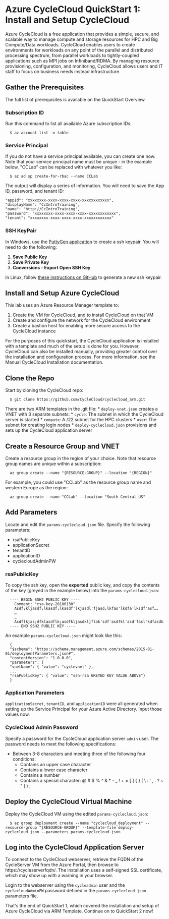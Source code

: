 # Azure CycleCloud QuickStart 1: Install and Setup CycleCloud

Azure CycleCloud is a free application that provides a simple, secure, and scalable way to manage compute and storage resources for HPC and Big Compute/Data workloads. CycleCloud enables users to create environments for workloads on any point of the parallel and distributed processing spectrum, from parallel workloads to tightly-coupled applications such as MPI jobs on Infiniband/RDMA. By managing resource provisioning, configuration, and monitoring, CycleCloud allows users and IT staff to focus on business needs instead infrastructure.

## Gather the Prerequisites

The full list of prerequisites is available on the QuickStart Overview.

### Subscription ID

Run this command to list all available Azure subscription IDs:

      $ az account list -o table

### Service Principal

If you do not have a service principal available, you can create one now. Note that your service principal name must be unique - in the example below, "CCLab" can be replaced with whatever you like:

      $ az ad sp create-for-rbac --name CCLab

The output will display a series of information. You will need to save the App ID, password, and tenant ID:

    "appId": "xxxxxxxx-xxxx-xxxx-xxxx-xxxxxxxxxxxx",
    "displayName": "CcIntroTraining",
    "name": "http://CcIntroTraining",
    "password": "xxxxxxxx-xxxx-xxxx-xxxx-xxxxxxxxxxxx",
    "tenant": "xxxxxxxx-xxxx-xxxx-xxxx-xxxxxxxxxxxx"

### SSH KeyPair

In Windows, use the [PuttyGen application](https://www.ssh.com/ssh/putty/windows/puttygen#sec-Creating-a-new-key-pair-for-authentication) to create a ssh keypair. You will need to do the following:

  1. **Save Public Key**
  2. **Save Private Key**
  3. **Conversions - Export Open SSH Key**

In Linux, follow [these instructions on GitHub](https://help.github.com/articles/generating-a-new-ssh-key-and-adding-it-to-the-ssh-agent/) to generate a new ssh keypair.

## Install and Setup Azure CycleCloud

This lab uses an Azure Resource Manager template to:
1.	Create the VM for CycleCloud, and to install CycleCloud on that VM
2.	Create and configure the network for the CycleCloud environment
3.	Create a bastion host for enabling more secure access to the CycleCloud instance

For the purposes of this quickstart, the CycleCloud application is installed with a template and much of the setup is done for you. However, CycleCloud can also be installed manually, providing greater control over the installation and configuration process. For more information, see the Manual CycleCloud Installation documentation.

## Clone the Repo

Start by cloning the CycleCloud repo:

      $ git clone https://github.com/CycleCloud/cyclecloud_arm.git

There are two ARM templates in the .git file:
      * `deploy-vnet.json` creates a VNET with 3 separate subnets:
        *	`cycle`: The subnet in which the CycleCloud server is started
        *	`compute`: A /22 subnet for the HPC clusters
        *	`user`: The subnet for creating login nodes
      *	`deploy-cyclecloud.json` provisions and sets up the CycleCloud application server

## Create a Resource Group and VNET

Create a resource group in the region of your choice. Note that resource group names are unique within a subscription:

      az group create --name "{RESOURCE-GROUP}" --location "{REGION}"

For example, you could use "CCLab" as the resource group name and western Europe as the region:

      az group create --name "CCLab" --location "South Central US"

## Add Parameters

Locate and edit the `params-cyclecloud.json` file. Specify the following parameters:

* rsaPublicKey
* applicationSecret
* tenantID
* applicationID
* cyclecloudAdminPW

### rsaPublicKey

To copy the ssh key, open the **exported** public key, and copy the contents of the key (greyed in the example below) into the `params-cyclecloud.json`:

      ---- BEGIN SSH2 PUBLIC KEY ----
      	Comment: "rsa-key-20180130"
      	Asdf;kljasdf;lkasdf;lkasdf'lkjasdl'fjasd;lkfas'lkdfa'lksdf'asf….
      	…
      	…
      	Asdflkjas;dfklasdflk;asdfkljasdkljflak'sdf'asdfkl'asd'fasl'kdfasdk
      ---- END SSH2 PUBLIC KEY ----

An example `params-cyclecloud.json` might look like this:

      {
      "$schema": "https://schema.management.azure.com/schemas/2015-01-01/deploymentParameters.json#",
      "contentVersion": "1.0.0.0",
      "parameters": {
      "vnetName": { "value": "cyclevnet" },
      ...
      "rsaPublicKey": { "value": "ssh-rsa GREYED KEY VALUE ABOVE"}
      }

### Application Parameters

`applicationSecret`, `tenantID`, and `applicationID` were all generated when setting up the Service Principal for your Azure Active Directory. Input those values now.

### CycleCloud Admin Password

Specify a password for the CycleCloud application server `admin` user. The password needs to meet the following specifications:

* Between 3-8 characters and meeting three of the following four conditions:
   - Contains an upper case character
   - Contains a lower case character
   - Contains a number
   - Contains a special character: @ # $ % ^ & * - _ ! + = [ ] { } | \ : ' , . ?  ~ " ( ) ;

## Deploy the CycleCloud Virtual Machine

Deploy the CycleCloud VM using the edited `params-cyclecloud.json`:

      $ az group deployment create --name "cyclecloud_deployment" --resource-group "{RESOURCE-GROUP}" --template-file deploy-cyclecloud.json --parameters params-cyclecloud.json

## Log into the CycleCloud Application Server

To connect to the CycleCloud webserver, retrieve the FQDN of the CycleServer VM from the Azure Portal, then browse to https://cycleserverfqdn/. The installation uses a self-signed SSL certificate, which may show up with a warning in your browser.

Login to the webserver using the `cycleadmin` user and the `cyclecloudAdminPW` password defined in the `params-cyclecloud.json` parameters file.

That's the end of QuickStart 1, which covered the installation and setup of Azure CycleCloud via ARM Template. Continue on to QuickStart 2 now!
